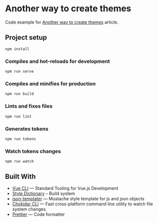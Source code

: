 # Another way to create themes

Code example for [Another way to create themes](https://imalov.dev/articles/another-way-to-create-themes/) article.

## Project setup
```
npm install
```

### Compiles and hot-reloads for development
```
npm run serve
```

### Compiles and minifies for production
```
npm run build
```

### Lints and fixes files
```
npm run lint
```

### Generates tokens
```
npm run tokens
```

### Watch tokens changes
```
npm run watch
```

## Built With
- [Vue CLI](https://cli.vuejs.org/) — Standard Tooling for Vue.js Development
- [Style Dictionary](https://amzn.github.io/style-dictionary/) – Build system
- [json-templater](https://github.com/lightsofapollo/json-templater) — Mustache style template for js and json objects
- [Chokidar CLI](https://github.com/kimmobrunfeldt/chokidar-cli) — Fast cross-platform command line utility to watch file system changes.
- [Prettier](https://github.com/prettier/prettier) — Code formatter
